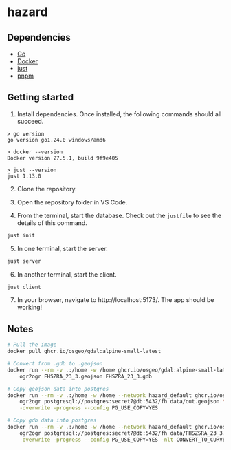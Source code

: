 # hazard

## Dependencies

- [Go](https://go.dev/)
- [Docker](https://www.docker.com/)
- [just](https://github.com/casey/just)
- [pnpm](https://pnpm.io/)

## Getting started

1. Install dependencies. Once installed, the following commands should all succeed.
```
> go version
go version go1.24.0 windows/amd6

> docker --version
Docker version 27.5.1, build 9f9e405

> just --version
just 1.13.0
```

2. Clone the repository.

3. Open the repository folder in VS Code.

4. From the terminal, start the database.  Check out the `justfile` to see the details of this command.
```sh
just init
```

5. In one terminal, start the server.
```sh
just server
```

6. In another terminal, start the client.
```sh
just client
```

7. In your browser, navigate to http://localhost:5173/. The app should be working!


## Notes

```bash
# Pull the image
docker pull ghcr.io/osgeo/gdal:alpine-small-latest

# Convert from .gdb to .geojson
docker run --rm -v .:/home -w /home ghcr.io/osgeo/gdal:alpine-small-latest \
    ogr2ogr FHSZRA_23_3.geojson FHSZRA_23_3.gdb

# Copy geojson data into postgres
docker run --rm -v .:/home -w /home --network hazard_default ghcr.io/osgeo/gdal:alpine-small-latest \
    ogr2ogr postgresql://postgres:secret7@db:5432/fh data/out.geojson \
    -overwrite -progress --config PG_USE_COPY=YES

# Copy gdb data into postgres
docker run --rm -v .:/home -w /home --network hazard_default ghcr.io/osgeo/gdal:alpine-small-latest \
    ogr2ogr postgresql://postgres:secret7@db:5432/fh data/FHSZSRA_23_3.gdb.zip \
    -overwrite -progress --config PG_USE_COPY=YES -nlt CONVERT_TO_CURVE
```
